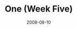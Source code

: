 ---
layout: media
category: media
series: "One"
title: "One (Week Five)"
date: 2008-08-10
description: "Kevin Myers from Atlanta shares his thoughts about unity in the Church."
video: "http://s3.amazonaws.com/crossroadsvideomessages/One-week5.mp4"
video-poster: "https://www.crossroads.net/uploadedfiles/one-week5-still.jpg"
---